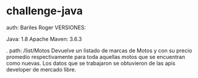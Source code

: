 # challenge-java
auth: Bariles Roger
VERSIONES:

Java: 1.8
Apache Maven: 3.6.3


. path: /list/Motos
Devuelve un listado de marcas de Motos y con su precio promedio respectivamente para toda aquellas motos que se encuentran como nuevas.
Los datos que se trabajaron se obtuvieron de las apis developer de mercado libre.
